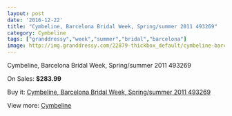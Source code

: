 ```yaml
---
layout: post
date: '2016-12-22'
title: "Cymbeline, Barcelona Bridal Week, Spring/summer 2011 493269"
category: Cymbeline
tags: ["granddressy","week","summer","bridal","barcelona"]
image: http://img.granddressy.com/22879-thickbox_default/cymbeline-barcelona-bridal-week-spring-summer-2011-493269.jpg
---
```

Cymbeline, Barcelona Bridal Week, Spring/summer 2011 493269

On Sales: **$283.99**
<a href="https://www.granddressy.com/en/cymbeline/21827-cymbeline-barcelona-bridal-week-spring-summer-2011-493269.html"><amp-img layout="responsive" width="600" height="600" src="//img.granddressy.com/22879-thickbox_default/cymbeline-barcelona-bridal-week-spring-summer-2011-493269.jpg" alt="Cymbeline, Barcelona Bridal Week, Spring/summer 2011 493269 0" /></a>

Buy it: [Cymbeline, Barcelona Bridal Week, Spring/summer 2011 493269](https://www.granddressy.com/en/cymbeline/21827-cymbeline-barcelona-bridal-week-spring-summer-2011-493269.html "Cymbeline, Barcelona Bridal Week, Spring/summer 2011 493269")

View more: [Cymbeline](https://www.granddressy.com/en/71-cymbeline "Cymbeline")